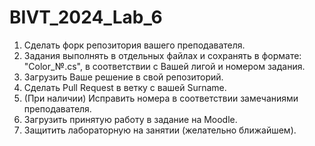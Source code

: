 # BIVT_2024_Lab_6
1. Сделать форк репозитория вашего преподавателя.
2. Задания выполнять в отдельных файлах и сохранять в формате: "Color_№.cs", в соответствии с Вашей лигой и номером задания.
3. Загрузить Ваше решение в свой репозиторий.
4. Сделать Pull Request в ветку с вашей Surname.
5. (При наличии) Исправить номера в соответствии замечаниями преподавателя.
6. Загрузить принятую работу в задание на Moodle.
7. Защитить лабораторную на занятии (желательно ближайшем).

